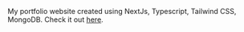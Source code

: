 My portfolio website created using NextJs, Typescript, Tailwind CSS, MongoDB. Check it out [here](https://jasmeet-singh.vercel.app).

